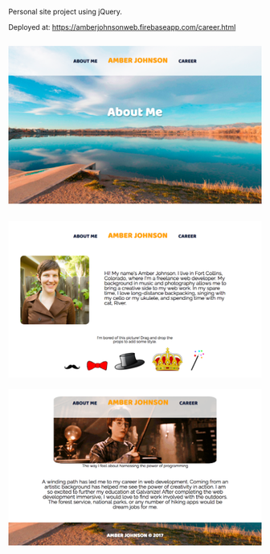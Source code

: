 Personal site project using jQuery.

Deployed at: https://amberjohnsonweb.firebaseapp.com/career.html

![screenshot of About Me and header](/screenshots/screenshot-1.png)
---
![screenshot of About info section](/screenshots/screenshot-2.png)
---
![screenshot of Career info section and footer](/screenshots/screenshot-3.png)

